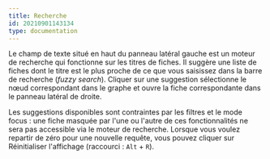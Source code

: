 ```yaml
---
title: Recherche
id: 20210901143134
type: documentation
---
```


Le champ de texte situé en haut du panneau latéral gauche est un moteur de recherche qui fonctionne sur les titres de fiches. Il suggère une liste de fiches dont le titre est le plus proche de ce que vous saisissez dans la barre de recherche (_fuzzy search_). Cliquer sur une suggestion sélectionne le nœud correspondant dans le graphe et ouvre la fiche correspondante dans le panneau latéral de droite.

Les suggestions disponibles sont contraintes par les filtres et le mode focus : une fiche masquée par l'une ou l'autre de ces fonctionnalités ne sera pas accessible via le moteur de recherche. Lorsque vous voulez repartir de zéro pour une nouvelle requête, vous pouvez cliquer sur Réinitialiser l'affichage (raccourci : `Alt` + `R`).
